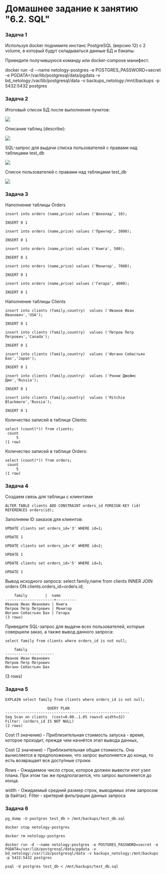 # Домашнее задание к занятию "6.2. SQL"

### Задача 1

Используя docker поднимите инстанс PostgreSQL (версию 12) c 2 volume, в который будут складываться данные БД и бэкапы.

Приведите получившуюся команду или docker-compose манифест.

docker run -d --name netology-postgres -e POSTGRES_PASSWORD=secret -e PGDATA=/var/lib/postgresql/data/pgdata -v bd_netology:/var/lib/postgresql/data -v backups_netology:/mnt/backups -p 5432:5432 postgres


### Задача 2

Итоговый список БД после выполнения пунктов:

![](https://i.ibb.co/zV0PW8r/dz6-1-2-1.png)

Описание таблиц (describe):

![](https://i.ibb.co/yybtHfF/dz6-1-2-2.png)

SQL-запрос для выдачи списка пользователей с правами над таблицами test_db

![](https://i.ibb.co/3z53xs1/dz6-1-2-3.png)

Список пользователей с правами над таблицами test_db

![](https://i.ibb.co/Jkw5kvy/dz6-1-2-4.png)

### Задача 3

Наполнение таблицы Orders

    insert into orders (name,price) values ('Шоколад', 10);

    INSERT 0 1

    insert into orders (name,price) values ('Принтер', 3000);

    INSERT 0 1

    insert into orders (name,price) values ('Книга', 500);

    INSERT 0 1

    insert into orders (name,price) values ('Монитор', 7000);

    INSERT 0 1

    insert into orders (name,price) values ('Гитара', 4000);

    INSERT 0 1

Наполнение таблицы Clients

    insert into clients (family,country)  values ('Иванов Иван Иванович','USA');

    INSERT 0 1

    insert into clients (family,country)  values ('Петров Петр Петрович','Canada');

    INSERT 0 1

    insert into clients (family,country)  values ('Иоганн Себастьян Бах','Japan');

    INSERT 0 1

    insert into clients (family,country)  values ('Ронни Джеймс Дио','Russia');

    INSERT 0 1

    insert into clients (family,country)  values ('Ritchie Blackmore','Russia');

    INSERT 0 1

Количество записей в таблице Clients:

    select (count(*)) from clients;
     count
         5
    (1 row)

Количество записей в таблице Orders:

    select (count(*)) from orders;
     count
         5
    (1 row)

### Задача 4
Создаем связь для таблицы с клиентами

    ALTER TABLE clients ADD CONSTRAINT orders_id FOREIGN KEY (id) REFERENCES orders(id);

Заполняем ID заказов для клиентов:

    UPDATE clients set orders_id='3' WHERE id=1;

    UPDATE 1

    UPDATE clients set orders_id='4' WHERE id=2;

    UPDATE 1

    UPDATE clients set orders_id='5' WHERE id=3;

    UPDATE 1

Вывод исходного запроса:
    select family,name from clients INNER JOIN orders ON clients.orders_id=orders.id;

        family        |  name
    ----------------------+---------
    Иванов Иван Иванович | Книга
    Петров Петр Петрович | Монитор
    Иоганн Себастьян Бах | Гитара
    (3 rows)

Приведите SQL-запрос для выдачи всех пользователей, которые совершили заказ, а также вывод данного запроса:

    select family from clients where orders_id is not null;

        family
    ----------------------
    Иванов Иван Иванович
    Петров Петр Петрович
    Иоганн Себастьян Бах
   (3 rows)

### Задача 5

    EXPLAIN select family from clients where orders_id is not null;

                       QUERY PLAN
    --------------------------------------------------------
    Seq Scan on clients  (cost=0.00..1.05 rows=5 width=32)
    Filter: (orders_id IS NOT NULL)
    (2 rows)


Cost (1 значение) - Приблизительная стоимость запуска - время, которое проходит, прежде чем начнётся этап вывода данных, 

Сost (2 значение) - Приблизительная общая стоимость. Она вычисляется в предположении, что запрос выполняется до конца, 
то есть возвращает все доступные строки.

Rows - Ожидаемое число строк, которое должен вывести этот узел плана. При этом так же предполагается, что запрос
выполняется до конца.

width - Ожидаемый средний размер строк, выводимых этим запросом (в байтах).
Filter - критерий фильтрации данных запроса

### Задача 6

    pg_dump -U postgres test_db > /mnt/backups/test_db.sql

    docker stop netology-postgres

    docker rm netology-postgres

    docker run -d --name netology-postgres -e POSTGRES_PASSWORD=secret -e PGDATA=/var/lib/postgresql/data/pgdata -v bd_netology:/var/lib/postgresql/data -v backups_netology:/mnt/backups -p 5432:5432 postgres

    psql -U postgres test_db < /mnt/backups/test_db.sql


